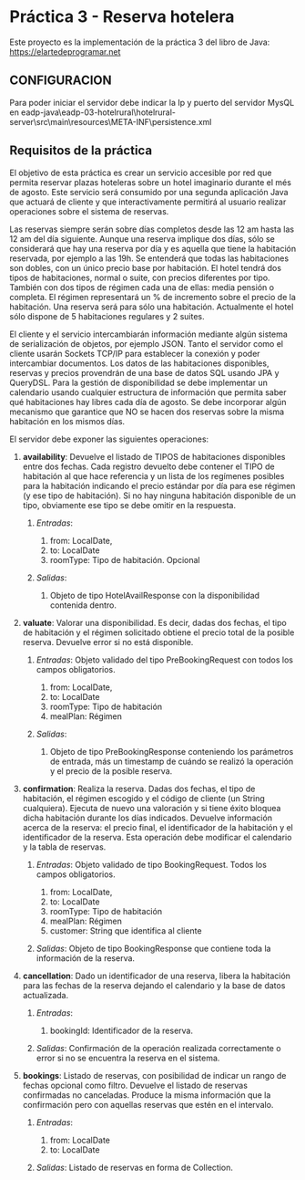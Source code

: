 # Práctica 3 - Reserva hotelera

Este proyecto es la implementación de la práctica 3 del libro de Java: https://elartedeprogramar.net

## CONFIGURACION

Para poder iniciar el servidor debe indicar la Ip y puerto del servidor MysQL en
eadp-java\eadp-03-hotelrural\hotelrural-server\src\main\resources\META-INF\persistence.xml

## Requisitos de la práctica

El objetivo de esta práctica es crear un servicio accesible por red que permita reservar plazas hoteleras sobre un hotel
imaginario durante el més de agosto. Este servicio será consumido por una segunda aplicación Java que actuará de 
cliente y que interactivamente permitirá al usuario realizar operaciones sobre el sistema de reservas. 
 

Las reservas siempre serán sobre días completos desde las 12 am hasta las 12 am del día siguiente. Aunque una reserva
implique dos días, sólo se considerará que hay una reserva por día y es aquella que tiene la habitación reservada, por 
ejemplo a las 19h. Se entenderá que todas las habitaciones son dobles, con un único precio base por habitación. El hotel
tendrá dos tipos de habitaciones, normal o suite, con precios diferentes por tipo. También con dos tipos de régimen 
cada una de ellas: media pensión o completa. El régimen representará un % de incremento sobre el precio de la 
habitación. Una reserva será para sólo una habitación. Actualmente el hotel sólo dispone de 5 habitaciones regulares y 
2 suites.


El cliente y el servicio intercambiarán información mediante algún sistema de serialización de objetos, por ejemplo 
JSON. Tanto el servidor como el cliente usarán Sockets TCP/IP para establecer la conexión y poder intercambiar 
documentos. Los datos de las habitaciones disponibles, reservas y precios provendrán de una base de datos SQL usando 
JPA y QueryDSL. Para la gestión de disponibilidad se debe implementar un calendario usando cualquier estructura de 
información que permita saber qué habitaciones hay libres cada día de agosto. Se debe incorporar algún mecanismo que 
garantice que NO se hacen dos reservas sobre la misma habitación en los mismos días. 

El servidor debe exponer las siguientes operaciones:

1.  **availability**: Devuelve el listado de TIPOS de habitaciones disponibles entre dos fechas. Cada registro devuelto debe
    contener el TIPO de habitación al que hace referencia y un lista de los regímenes posibles para la habitación 
    indicando el precio estándar por día para ese régimen (y ese tipo de habitación). Si no hay ninguna habitación 
    disponible de un tipo, obviamente ese tipo se debe omitir en la respuesta. 
    
    1. _Entradas_: 
        1. from: LocalDate, 
        1. to: LocalDate
        1. roomType: Tipo de habitación. Opcional
            
    1. _Salidas_:
         1. Objeto de tipo HotelAvailResponse con la disponibilidad contenida dentro.
            
1.  **valuate**: Valorar una disponibilidad. Es decir, dadas dos fechas, el tipo de habitación y el régimen solicitado 
    obtiene el precio total de la posible reserva. Devuelve error si no está disponible.
    
    1. _Entradas_: Objeto validado del tipo PreBookingRequest con todos los campos obligatorios.
        1. from: LocalDate, 
        1. to: LocalDate
        1. roomType: Tipo de habitación
        1. mealPlan: Régimen
            
    1. _Salidas_:
        1.  Objeto de tipo PreBookingResponse conteniendo los parámetros de entrada, más un timestamp de cuándo se 
            realizó la operación y el precio de la posible reserva.
        
1.  **confirmation**: Realiza la reserva. Dadas dos fechas, el tipo de habitación, el régimen escogido y el código de 
    cliente (un String cualquiera). Ejecuta de nuevo una valoración y si tiene éxito bloquea dicha habitación durante 
    los días indicados. Devuelve información acerca de la reserva: el precio final, el identificador de la habitación y
    el identificador de la reserva. Esta operación debe modificar el calendario y la tabla de reservas.
    
    1. _Entradas_: Objeto validado de tipo BookingRequest. Todos los campos obligatorios.
        1. from: LocalDate, 
        1. to: LocalDate
        1. roomType: Tipo de habitación
        1. mealPlan: Régimen
        1. customer: String que identifica al cliente
        
    1. _Salidas_: Objeto de tipo BookingResponse que contiene toda la información de la reserva.
    
1.  **cancellation**: Dado un identificador de una reserva, libera la habitación para las fechas de la reserva dejando el
    calendario y la base de datos actualizada.
 
    1.  _Entradas_:
        1. bookingId: Identificador de la reserva.
        
    1.  _Salidas_: Confirmación de la operación realizada correctamente o error si no se encuentra la reserva en el 
        sistema.
    
1.  **bookings**: Listado de reservas, con posibilidad de indicar un rango de fechas opcional como filtro. Devuelve el 
    listado de reservas confirmadas no canceladas. Produce la misma información que la confirmación pero con aquellas 
    reservas que estén en el intervalo.

    1.  _Entradas_: 
        1. from: LocalDate
        1. to: LocalDate
        
    1.  _Salidas_: Listado de reservas en forma de Collection<BookingResponse>.
    
